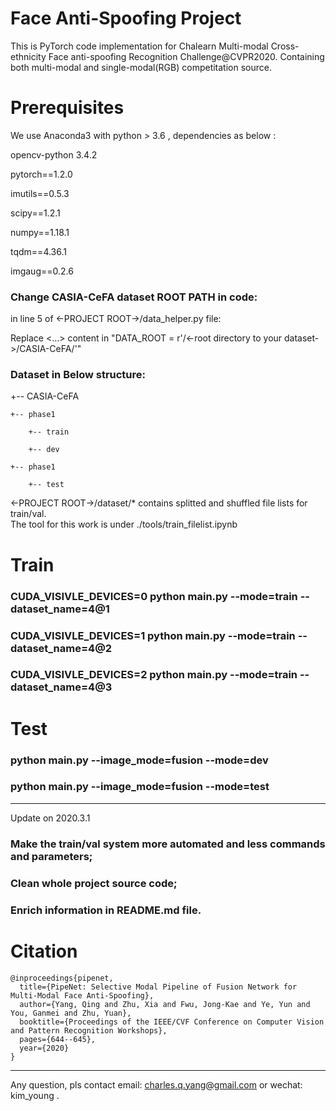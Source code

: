 # Face Anti-Spoofing Project
This is PyTorch code implementation for Chalearn Multi-modal Cross-ethnicity Face anti-spoofing Recognition Challenge@CVPR2020.
Containing both multi-modal and single-modal(RGB) competitation source. 

# Prerequisites

We use Anaconda3 with python > 3.6 , dependencies as below :

opencv-python 3.4.2

pytorch==1.2.0

imutils==0.5.3

scipy==1.2.1

numpy==1.18.1

tqdm==4.36.1

imgaug==0.2.6

### Change CASIA-CeFA dataset ROOT PATH in code:

in line 5 of  <-PROJECT ROOT->/data_helper.py file:

Replace <...> content in  "DATA_ROOT = r'/<-root directory to your dataset->/CASIA-CeFA/'"

###  Dataset in Below structure:


+-- CASIA-CeFA

    +-- phase1

        +-- train

        +-- dev

    +-- phase1

        +-- test


<-PROJECT ROOT->/dataset/* contains splitted and shuffled file lists for train/val.  
The tool for this work is under ./tools/train_filelist.ipynb


# Train 

### CUDA_VISIVLE_DEVICES=0 python main.py --mode=train --dataset_name=4@1 
### CUDA_VISIVLE_DEVICES=1 python main.py --mode=train --dataset_name=4@2 
### CUDA_VISIVLE_DEVICES=2 python main.py --mode=train --dataset_name=4@3 

# Test

### python main.py --image_mode=fusion --mode=dev

### python main.py --image_mode=fusion --mode=test


---------------------------------------------------------------
Update on 2020.3.1 

### Make the train/val system more automated and less commands and parameters;

### Clean whole project source code;

### Enrich information in README.md file.

# Citation

```
@inproceedings{pipenet,
  title={PipeNet: Selective Modal Pipeline of Fusion Network for Multi-Modal Face Anti-Spoofing},
  author={Yang, Qing and Zhu, Xia and Fwu, Jong-Kae and Ye, Yun and You, Ganmei and Zhu, Yuan},
  booktitle={Proceedings of the IEEE/CVF Conference on Computer Vision and Pattern Recognition Workshops},
  pages={644--645},
  year={2020}
}
```

-----------------------------------------------------------
Any question, pls contact email: charles.q.yang@gmail.com or wechat: kim_young  .

